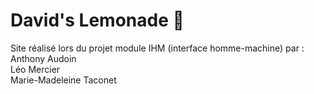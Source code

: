 # David's Lemonade :lemon:

Site réalisé lors du projet module IHM (interface homme-machine) par :  
Anthony Audoin  
Léo Mercier  
Marie-Madeleine Taconet

